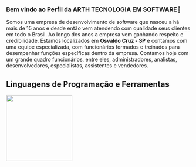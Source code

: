 ### Bem vindo ao Perfil da ARTH TECNOLOGIA EM SOFTWARE👋

Somos uma empresa de desenvolvimento de software que nasceu a há mais de 15 anos e desde então vem atendendo com qualidade seus clientes em todo o Brasil. 
Ao longo dos anos a empresa vem ganhando respeito e credibilidade.
Estamos localizados em **Osvaldo Cruz - SP** e contamos com uma equipe especializada, 
com funcionários formados e treinados para desempenhar funções específicas dentro da empresa. 
Contamos hoje com um grande quadro funcionários, entre eles, administradores, analistas, desenvolvedores, especialistas, assistentes e vendedores.


## Linguagens de Programação e Ferramentas
<div>
  <a href="https://github.com/MatheusLetra">
  <img height="180em" src="https://github-readme-stats.vercel.app/api/top-langs/?username=arthtecnologia&layout=compact&langs_count=16&theme=light"/>
</div>
  
